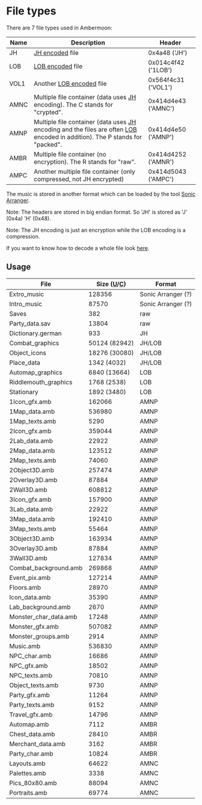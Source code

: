 # File types

There are 7 file types used in Ambermoon:

Name | Description | Header
---- | ---- | ----
JH | [JH encoded](JH.md) file | 0x4a48 ('JH')
LOB | [LOB encoded](LOB.md) file | 0x014c4f42 ('1LOB')
VOL1 | Another [LOB encoded](LOB.md) file | 0x564f4c31 ('VOL1')
AMNC | Multiple file container (data uses [JH](JH.md) encoding). The C stands for "crypted". | 0x414d4e43 ('AMNC')
AMNP | Multiple file container (data uses [JH](JH.md) encoding and the files are often [LOB](LOB.md) encoded in addition). The P stands for "packed". | 0x414d4e50 ('AMNP')
AMBR | Multiple file container (no encryption). The R stands for "raw". | 0x414d4252 ('AMNR')
AMPC | Another multiple file container (only compressed, not JH encrypted) | 0x414d5043 ('AMPC')

The music is stored in another format which can be loaded by the tool [Sonic Arranger](https://www.exotica.org.uk/wiki/Sonic_Arranger).

Note: The headers are stored in big endian format. So 'JH' is stored as 'J' (0x4a) 'H' (0x48).

Note: The JH encoding is just an encryption while the LOB encoding is a compression.

If you want to know how to decode a whole file look [here](FileDecoding.md).

## Usage

File | Size (<a name="U"></a>[U](#U "Uncompressed")/<a name="C"></a>[C](#C "Compressed")) | Format
---- | ---- | ----
Extro_music | 128356 | Sonic Arranger (?)
Intro_music | 87570 | Sonic Arranger (?)
Saves | 382 | raw
Party_data.sav | 13804 | raw
Dictionary.german | 933 | JH
Combat_graphics | 50124 (82942) | JH/LOB
Object_icons | 18276 (30080) | JH/LOB
Place_data | 1342 (4032) | JH/LOB
Automap_graphics | 6840 (13664) | LOB
Riddlemouth_graphics | 1768 (2538) | LOB
Stationary | 1892 (3480) | LOB
1Icon_gfx.amb | 162066 | AMNP
1Map_data.amb | 536980 | AMNP
1Map_texts.amb | 5290 | AMNP
2Icon_gfx.amb | 359044 | AMNP
2Lab_data.amb | 22922 | AMNP
2Map_data.amb | 123512 | AMNP
2Map_texts.amb | 74060 | AMNP
2Object3D.amb | 257474 | AMNP
2Overlay3D.amb | 87884 | AMNP
2Wall3D.amb | 608812 | AMNP
3Icon_gfx.amb | 157900 | AMNP
3Lab_data.amb | 22922 | AMNP
3Map_data.amb | 192410 | AMNP
3Map_texts.amb | 55464 | AMNP
3Object3D.amb | 163934 | AMNP
3Overlay3D.amb | 87884 | AMNP
3Wall3D.amb | 127834 | AMNP
Combat_background.amb | 269868 | AMNP
Event_pix.amb | 127214 | AMNP
Floors.amb | 28970 | AMNP
Icon_data.amb | 35390 | AMNP
Lab_background.amb | 2670 | AMNP
Monster_char_data.amb | 17248 | AMNP
Monster_gfx.amb | 507082 | AMNP
Monster_groups.amb | 2914 | AMNP
Music.amb | 536830 | AMNP
NPC_char.amb | 16686 | AMNP
NPC_gfx.amb | 18502 | AMNP
NPC_texts.amb | 70810 | AMNP
Object_texts.amb | 9730 | AMNP
Party_gfx.amb | 11264 | AMNP
Party_texts.amb | 9152 | AMNP
Travel_gfx.amb | 14796 | AMNP
Automap.amb | 7112 | AMBR
Chest_data.amb | 28410 | AMBR
Merchant_data.amb | 3162 | AMBR
Party_char.amb | 10824 | AMBR
Layouts.amb | 64622 | AMNC
Palettes.amb | 3338 | AMNC
Pics_80x80.amb | 88094 | AMNC
Portraits.amb | 69774 | AMNC